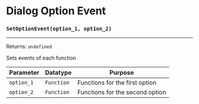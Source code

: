 # Dialog Option Event

### `SetOptionEvent(option_1, option_2)`
---
 Returns: `undefined`

Sets events of each function

| Parameter | Datatype  | Purpose |
|-----------|-----------|---------|
|`option_1` |`Function` |Functions for the first option |
|`option_2` |`Function` |Functions for the second option |











